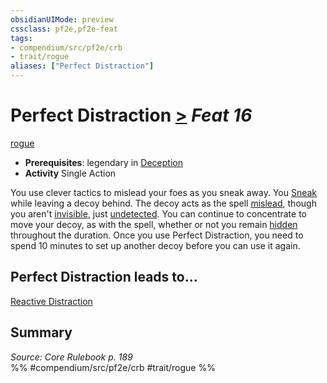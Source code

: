 ```yaml
---
obsidianUIMode: preview
cssclass: pf2e,pf2e-feat
tags:
- compendium/src/pf2e/crb
- trait/rogue
aliases: ["Perfect Distraction"]
---
```

# Perfect Distraction  [>](/rules/core-rulebook/chapter-9-playing-the-game.md#Actions "Single Action") *Feat 16*  
[rogue](/rules/traits/rogue.md)  

- **Prerequisites**: legendary in [Deception](/compendium/skills.md#Deception)
- **Activity** Single Action

You use clever tactics to mislead your foes as you sneak away. You [Sneak](/rules/actions/sneak.md) while leaving a decoy behind. The decoy acts as the spell [mislead](/compendium/spells/mislead.md), though you aren't [invisible](/rules/conditions.md#Invisible), just [undetected](/rules/conditions.md#Undetected). You can continue to concentrate to move your decoy, as with the spell, whether or not you remain [hidden](/rules/conditions.md#Hidden) throughout the duration. Once you use Perfect Distraction, you need to spend 10 minutes to set up another decoy before you can use it again.

## Perfect Distraction leads to...

[Reactive Distraction](/compendium/feats/reactive-distraction.md)

## Summary

*Source: Core Rulebook p. 189*  
%% #compendium/src/pf2e/crb #trait/rogue %%